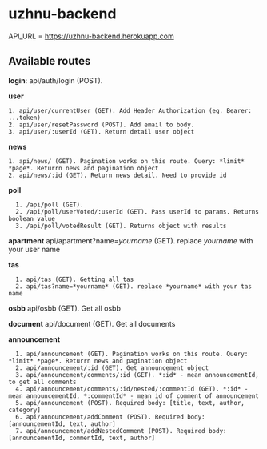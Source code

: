 # uzhnu-backend

API_URL = https://uzhnu-backend.herokuapp.com

## Available routes 
**login**: api/auth/login (POST).

**user**

    1. api/user/currentUser (GET). Add Header Authorization (eg. Bearer: ...token)
    2. api/user/resetPassword (POST). Add email to body.
    3. api/user/:userId (GET). Return detail user object

**news**

    1. api/news/ (GET). Pagination works on this route. Query: *limit* *page*. Returrn news and pagination object
    2. api/news/:id (GET). Return news detail. Need to provide id


**poll** 

      1. /api/poll (GET).
      2. /api/poll/userVoted/:userId (GET). Pass userId to params. Returns boolean value
      3. /api/poll/votedResult (GET). Returns object with results

**apartment** api/apartment?name=*yourname* (GET). replace *yourname* with your user name

**tas**

      1. api/tas (GET). Getting all tas
      2. api/tas?name=*yourname* (GET). replace *yourname* with your tas name

**osbb** api/osbb (GET). Get all osbb

**document** api/document (GET). Get all documents

**announcement**

      1. api/announcement (GET). Pagination works on this route. Query: *limit* *page*. Returrn news and pagination object
      2. api/announcement/:id (GET). Get announcement object
      3. api/announcement/comments/:id (GET). *:id* - mean announcementId, to get all comments
      4. api/announcement/comments/:id/nested/:commentId (GET). *:id* - mean announcementId, *:commentId* - mean id of comment of announcement
      5. api/announcement (POST). Required body: [title, text, author, category]
      6. api/announcement/addComment (POST). Required body: [announcementId, text, author]
      7. api/announcement/addNestedComment (POST). Required body: [announcementId, commentId, text, author]


    
